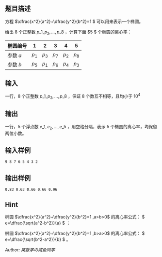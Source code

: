 ## 题目描述
方程 $\dfrac{x^2}{a^2}+\dfrac{y^2}{b^2}=1 $ 可以用来表示一个椭圆。

给出 $8$ 个正整数 $p\_1,p_2,\dots,p\_8$ ，计算下面 $5 $ 个椭圆的离心率：

|   椭圆编号  |  1   | 2    |  3   |  4   |  5   |
| --- | --- | --- | --- | --- | --- |
|   参数 $a$  |  $p_1$ |  $p_3$ |  $p_7$ |  $p_2$ |  $p_8$   | 
|   参数 $b$  |  $p_5$ |  $p_1$ |  $p_6$ |  $p_4$ |  $p_3$   | 



## 输入
一行，$8$ 个正整数  $p\_1,p_2,\dots,p\_8$ ，保证 $8$ 个数互不相等，且均小于 $10^4$ 
## 输出
一行，$5$ 个浮点数  $e\_1,e_2,\dots,e\_5$ ，用空格分隔，表示 $5$ 个椭圆的离心率，均保留两位小数。
## 输入样例

    9 8 7 6 5 4 3 2

## 输出样例

    0.83 0.63 0.66 0.66 0.96

## Hint

椭圆 $\dfrac{x^2}{a^2}+\dfrac{y^2}{b^2}=1 ,a>b>0$ 的离心率公式： $ e=\dfrac{\sqrt{a^2-b^2}}{a} $ ；

椭圆 $\dfrac{x^2}{a^2}+\dfrac{y^2}{b^2}=1 ,b>a>0$ 的离心率公式： $ e=\dfrac{\sqrt{b^2-a^2}}{b} $ 。

*Author: 某数学の咸鱼同学*